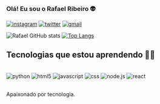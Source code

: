 ### Olá! Eu sou o Rafael Ribeiro 👽


[![instagram](https://img.shields.io/badge/Instagram-E4405F?style=for-the-badge&logo=instagram&logoColor=white)](https://www.instagram.com/rafaeelriibeiiro/)
[![twitter](https://img.shields.io/badge/Twitter-1DA1F2?style=for-the-badge&logo=twitter&logoColor=white)](https://twitter.com/ribeirodv_)
[![gmail](https://img.shields.io/badge/Gmail-D14836?style=for-the-badge&logo=gmail&logoColor=white
)](rafaelribeirong@gmail.com/)

![Rafael GitHub stats](https://github-readme-stats.vercel.app/api?username=rafaelribeirong&show_icons=true&theme=dracula)
[![Top Langs](https://github-readme-stats.vercel.app/api/top-langs/?username=rafaelribeirong&layout=compact)](https://github.com/anuraghazra/github-readme-stats)

## Tecnologias que estou aprendendo 🧑‍💻

<div style="display: inline_block"><br/>
 <img align="center" alt="python" src="https://img.shields.io/badge/Python-14354C?style=for-the-badge&logo=python&logoColor=white" />
 <img align="center" alt="html5" src="https://img.shields.io/badge/HTML5-E34F26?style=for-the-badge&logo=html5&logoColor=white" />
<img align="center" alt="javascript" src="https://img.shields.io/badge/JavaScript-F7DF1E?style=for-the-badge&logo=javascript&logoColor=black" />
 <img align="center" alt="css" src="https://img.shields.io/badge/CSS3-1572B6?style=for-the-badge&logo=css3&logoColor=white" />
 <img align="center" alt="node.js" src="https://img.shields.io/badge/Node.js-43853D?style=for-the-badge&logo=node.js&logoColor=white" />
  <img align="center" alt="react" src="https://img.shields.io/badge/React-20232A?style=for-the-badge&logo=react&logoColor=61DAFB" />
 </div><br/>

Apaixonado por tecnologia.



